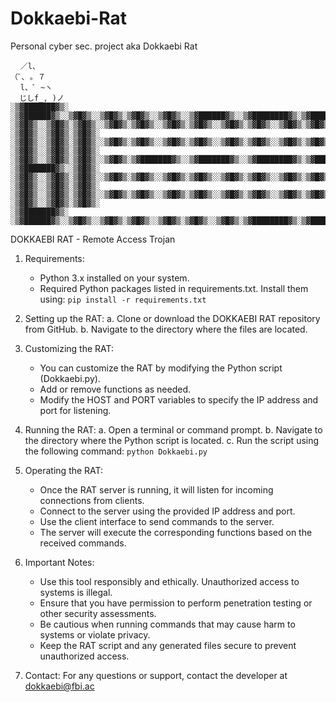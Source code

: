# Dokkaebi-Rat
Personal cyber sec. project aka Dokkaebi Rat

```
⠀ ／l、
（ﾟ､ ｡ ７
⠀ l、ﾞ ~ヽ
  じしf_, )ノ
░▒▓███████▓▒░ ░▒▓██████▓▒░░▒▓█▓▒░░▒▓█▓▒░▒▓█▓▒░░▒▓█▓▒░░▒▓██████▓▒░░▒▓████████▓▒░▒▓███████▓▒░░▒▓█▓▒░ 
░▒▓█▓▒░░▒▓█▓▒░▒▓█▓▒░░▒▓█▓▒░▒▓█▓▒░░▒▓█▓▒░▒▓█▓▒░░▒▓█▓▒░▒▓█▓▒░░▒▓█▓▒░▒▓█▓▒░      ░▒▓█▓▒░░▒▓█▓▒░▒▓█▓▒░ 
░▒▓█▓▒░░▒▓█▓▒░▒▓█▓▒░░▒▓█▓▒░▒▓█▓▒░░▒▓█▓▒░▒▓█▓▒░░▒▓█▓▒░▒▓█▓▒░░▒▓█▓▒░▒▓█▓▒░      ░▒▓█▓▒░░▒▓█▓▒░▒▓█▓▒░ 
░▒▓█▓▒░░▒▓█▓▒░▒▓█▓▒░░▒▓█▓▒░▒▓███████▓▒░░▒▓███████▓▒░░▒▓████████▓▒░▒▓██████▓▒░ ░▒▓███████▓▒░░▒▓█▓▒░ 
░▒▓█▓▒░░▒▓█▓▒░▒▓█▓▒░░▒▓█▓▒░▒▓█▓▒░░▒▓█▓▒░▒▓█▓▒░░▒▓█▓▒░▒▓█▓▒░░▒▓█▓▒░▒▓█▓▒░      ░▒▓█▓▒░░▒▓█▓▒░▒▓█▓▒░ 
░▒▓█▓▒░░▒▓█▓▒░▒▓█▓▒░░▒▓█▓▒░▒▓█▓▒░░▒▓█▓▒░▒▓█▓▒░░▒▓█▓▒░▒▓█▓▒░░▒▓█▓▒░▒▓█▓▒░      ░▒▓█▓▒░░▒▓█▓▒░▒▓█▓▒░ 
░▒▓███████▓▒░ ░▒▓██████▓▒░░▒▓█▓▒░░▒▓█▓▒░▒▓█▓▒░░▒▓█▓▒░▒▓█▓▒░░▒▓█▓▒░▒▓████████▓▒░▒▓███████▓▒░░▒▓█▓▒░
```
DOKKAEBI RAT - Remote Access Trojan

1. Requirements:
    - Python 3.x installed on your system.
    - Required Python packages listed in requirements.txt.
        Install them using: `pip install -r requirements.txt`

2. Setting up the RAT:
    a. Clone or download the DOKKAEBI RAT repository from GitHub.
    b. Navigate to the directory where the files are located.

3. Customizing the RAT:
    - You can customize the RAT by modifying the Python script (Dokkaebi.py).
    - Add or remove functions as needed.
    - Modify the HOST and PORT variables to specify the IP address and port for listening.

4. Running the RAT:
    a. Open a terminal or command prompt.
    b. Navigate to the directory where the Python script is located.
    c. Run the script using the following command:
        `python Dokkaebi.py`

5. Operating the RAT:
    - Once the RAT server is running, it will listen for incoming connections from clients.
    - Connect to the server using the provided IP address and port.
    - Use the client interface to send commands to the server.
    - The server will execute the corresponding functions based on the received commands.

6. Important Notes:
    - Use this tool responsibly and ethically. Unauthorized access to systems is illegal.
    - Ensure that you have permission to perform penetration testing or other security assessments.
    - Be cautious when running commands that may cause harm to systems or violate privacy.
    - Keep the RAT script and any generated files secure to prevent unauthorized access.

7. Contact:
    For any questions or support, contact the developer at dokkaebi@fbi.ac

